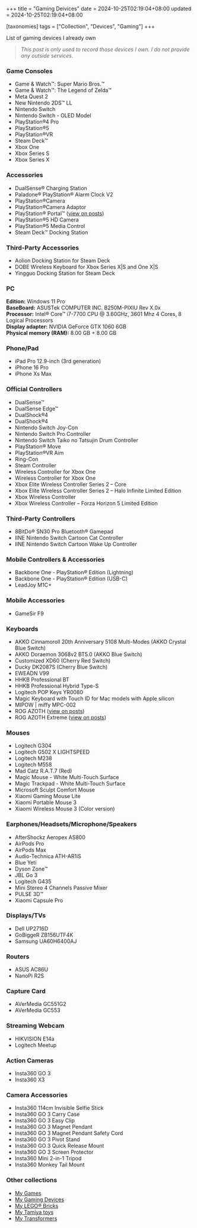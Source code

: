 +++
title = "Gaming Deivices"
date = 2024-10-25T02:19:04+08:00
updated = 2024-10-25T02:19:04+08:00

[taxonomies]
tags = ["Collection", "Devices", "Gaming"]
+++

List of gaming devices I already own

> _This post is only used to record those devices I own. I do not provide any outside services._

<!-- more -->

### Game Consoles

- Game & Watch™: Super Mario Bros.™
- Game & Watch™: The Legend of Zelda™
- Meta Quest 2
- New Nintendo 2DS™ LL
- Nintendo Switch
- Nintendo Switch - OLED Model
- PlayStation®4 Pro
- PlayStation®5
- PlayStation®VR
- Steam Deck™
- Xbox One
- Xbox Series S
- Xbox Series X

### Accessories

- DualSense® Charging Station
- Paladone® PlayStation® Alarm Clock V2
- PlayStation®Camera
- PlayStation®Camera Adaptor
- PlayStation® Portal™ ([view on posts](@/posts/2024-10-28-problems-with-ps-remote-play.md))
- PlayStation®5 HD Camera
- PlayStation®5 Media Control
- Steam Deck™ Docking Station

### Third-Party Accessories

- Aolion Docking Station for Steam Deck
- DOBE Wireless Keyboard for Xbox Series X|S and One X|S
- Yingguo Docking Station for Steam Deck

### PC

**Edition:** Windows 11 Pro\
**BaseBoard:** ASUSTek COMPUTER INC. B250M-PIXIU Rev X.0x\
**Processor:** Intel® Core™ i7-7700 CPU @ 3.60GHz, 3601 Mhz 4 Cores, 8 Logical Processors\
**Display adapter:** NVIDIA GeForce GTX 1060 6GB\
**Physical memory (RAM):** 8.00 GB + 8.00 GB

### Phone/Pad

- iPad Pro 12.9-inch (3rd generation)
- iPhone 16 Pro
- iPhone Xs Max

### Official Controllers

- DualSense™
- DualSense Edge™
- DualShock®4
- DualShock®4
- Nintendo Switch Joy-Con
- Nintendo Switch Pro Controller
- Nintendo Switch Taiko no Tatsujin Drum Controller
- PlayStation® Move
- PlayStation®VR Aim
- Ring-Con
- Steam Controller
- Wireless Controller for Xbox One
- Wireless Controller for Xbox One
- Xbox Elite Wireless Controller Series 2 – Core
- Xbox Elite Wireless Controller Series 2 – Halo Infinite Limited Edition
- Xbox Wireless Controller
- Xbox Wireless Controller – Forza Horizon 5 Limited Edition

### Third-Party Controllers

- 8BitDo® SN30 Pro Bluetooth® Gamepad
- IINE Nintendo Switch Cartoon Cat Controller
- IINE Nintendo Switch Cartoon Wake Up Controller

### Mobile Controllers & Accessories

- Backbone One - PlayStation® Edition (Lightning)
- Backbone One - PlayStation® Edition (USB-C)
- LeadJoy M1C+

### Mobile Accessories

- GameSir F9

### Keyboards

- AKKO Cinnamoroll 20th Anniversary 5108 Multi-Modes (AKKO Crystal Blue Switch)
- AKKO Doraemon 3068v2 BT5.0 (AKKO Blue Switch)
- Customized XD60 (Cherry Red Switch)
- Ducky DK2087S (Cherry Blue Switch)
- EWEADN V99
- HHKB Professional BT
- HHKB Professional Hybrid Type-S
- Logitech POP Keys YR0080
- Magic Keyboard with Touch ID for Mac models with Apple silicon
- MIPOW | miffy MPC-002
- ROG AZOTH ([view on posts](@/posts/2024-10-22-rog-azoth-series.md))
- ROG AZOTH Extreme ([view on posts](@/posts/2024-10-22-rog-azoth-series.md))

### Mouses

- Logitech G304
- Logitech G502 X LIGHTSPEED
- Logitech M238
- Logitech M558
- Mad Catz R.A.T.7 (Red)
- Magic Mouse - White Multi-Touch Surface
- Magic Trackpad - White Multi-Touch Surface
- Microsoft Sculpt Comfort Mouse
- Xiaomi Gaming Mouse Lite
- Xiaomi Portable Mouse 3
- Xiaomi Wireless Mouse 3 (Color version)

### Earphones/Headsets/Microphone/Speakers

- AfterShockz Aeropex AS800
- AirPods Pro
- AirPods Max
- Audio-Technica ATH-AR1iS
- Blue Yeti
- Dyson Zone™
- JBL Go 3
- Logitech G435
- Mini Stereo 4 Channels Passive Mixer
- PULSE 3D™
- Xiaomi Capsule Pro

### Displays/TVs

- Dell UP2716D
- GoBiggeR ZB156UTF4K
- Samsung UA60H6400AJ

### Routers

- ASUS AC86U
- NanoPi R2S

### Capture Card

- AVerMedia GC551G2
- AVerMedia GC553

### Streaming Webcam

- HIKVISION E14a
- Logitech Meetup

### Action Cameras

- Insta360 GO 3
- Insta360 X3

### Camera Accessories

- Insta360 114cm Invisible Selfie Stick
- Insta360 GO 3 Carry Case
- Insta360 GO 3 Easy Clip
- Insta360 GO 3 Magnet Pendant
- Insta360 GO 3 Magnet Pendant Safety Cord
- Insta360 GO 3 Pivot Stand
- Insta360 GO 3 Quick Release Mount
- Insta360 GO 3 Screen Protector
- Insta360 Mini 2-in-1 Tripod
- Insta360 Monkey Tail Mount

### Other collections

- [My Games](@/collections/games.md)
- [My Gaming Devices](@/collections/gaming-devices.md)
- [My LEGO® Bricks](@/collections/lego-bricks.md)
- [My Tamiya toys](@/collections/tamiya.md)
- [My Transformers](@/collections/transformers.md)
